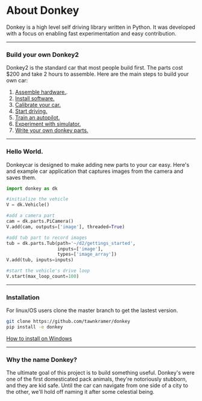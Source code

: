 # About Donkey

Donkey is a high level self driving library written in Python. It was 
developed with a focus on enabling fast experimentation and easy contribution.

---------

### Build your own Donkey2

Donkey2 is the standard car that most people build first. The parts cost $200
and take 2 hours to assemble. Here are the main steps to build your own car: 

1. [Assemble hardware.](guide/build_hardware.md).
2. [Install software.](guide/install_software.md)
3. [Calibrate your car.](guide/calibrate.md)
4. [Start driving.](guide/get_driving.md) 
5. [Train an autopilot.](guide/train_autopilot.md) 
6. [Experiment with simulator.](guide/simulator.md) 
7. [Write your own donkey parts.](guide/create_parts.md)
---------------



### Hello World. 

Donkeycar is designed to make adding new parts to your car easy. Here's and 
example car application that captures images from the camera and saves them.

```python
import donkey as dk

#initialize the vehicle
V = dk.Vehicle()

#add a camera part
cam = dk.parts.PiCamera()
V.add(cam, outputs=['image'], threaded=True)

#add tub part to record images
tub = dk.parts.Tub(path='~/d2/gettings_started', 
                   inputs=['image'], 
                   types=['image_array'])
V.add(tub, inputs=inputs)

#start the vehicle's drive loop
V.start(max_loop_count=100)
```
----------------

### Installation

For linux/OS users clone the master branch to get the lastest version.
```bash
git clone https://github.com/tawnkramer/donkey
pip install -e donkey
```

[How to install on Windows](guide/install_software.md)

-----------------------

### Why the name Donkey?

The ultimate goal of this project is to build something useful. Donkey's were
one of the first domesticated pack animals, they're notoriously stubborn, and 
they are kid safe. Until the car can navigate from one side of a city to the 
other, we'll hold off naming it after some celestial being.
